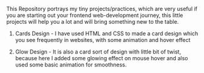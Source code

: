 This Repository portrays my tiny projects/practices, which are very useful if you are starting out your frontend web-development journey, this little projects will help you a lot and will bring something new to the table.

1. Cards Design - I have used HTML and CSS to made a card design which you see frequently in websites, with some animation and hover effect

2. Glow Design - It is also a card sort of design with little bit of twist, because here I added some glowing effect on mouse hover and also used some basic animation for smoothness.
